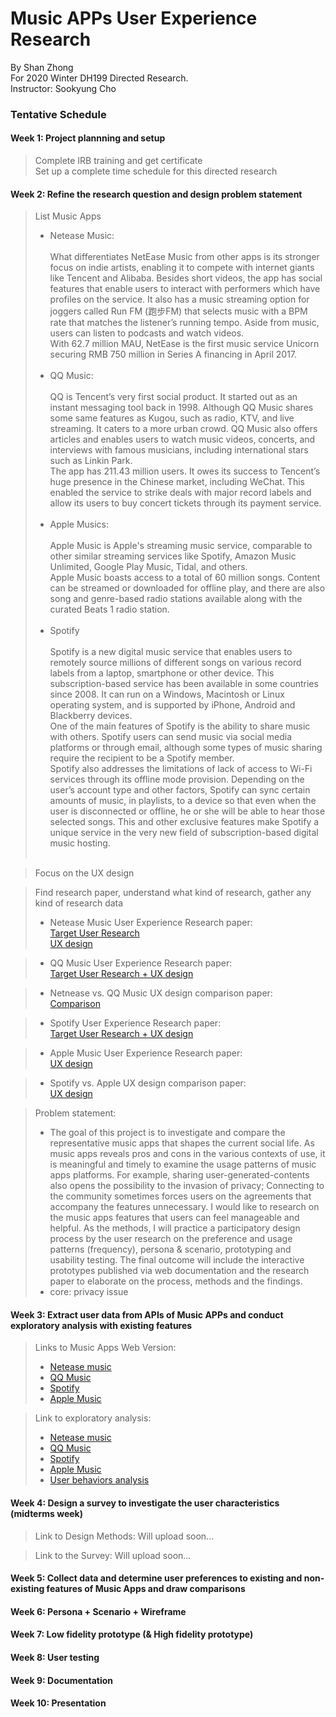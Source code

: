 Music APPs User Experience Research
============================
By Shan Zhong <br>
For 2020 Winter DH199 Directed Research. <br>
Instructor: Sookyung Cho

### Tentative Schedule
#### Week 1: Project plannning and setup
> Complete IRB training and get certificate <br>
> Set up a complete time schedule for this directed research <br>

#### Week 2: Refine the research question and design problem statement
> List Music Apps <br>
>* Netease Music:<br> <br>
What differentiates NetEase Music from other apps is its stronger focus on indie artists, enabling it to compete with internet giants like Tencent and Alibaba. Besides short videos, the app has social features that enable users to interact with performers which have profiles on the service. It also has a music streaming option for joggers called Run FM (跑步FM) that selects music with a BPM rate that matches the listener’s running tempo. Aside from music, users can listen to podcasts and watch videos.<br>
With 62.7 million MAU, NetEase is the first music service Unicorn securing RMB 750 million in Series A financing in April 2017.<br> <br>
>* QQ Music:<br> <br>
QQ is Tencent’s very first social product. It started out as an instant messaging tool back in 1998. Although QQ Music shares some  same features as Kugou, such as radio, KTV, and live streaming. It caters to a more urban crowd. QQ Music also offers articles and enables users to watch music videos, concerts, and interviews with famous musicians, including international stars such as Linkin Park.<br>
The app has 211.43 million users. It owes its success to Tencent’s huge presence in the Chinese market, including WeChat. This enabled the service to strike deals with major record labels and allow its users to buy concert tickets through its payment service.<br> <br>
>* Apple Musics:<br> <br>
Apple Music is Apple's streaming music service, comparable to other similar streaming services like Spotify, Amazon Music Unlimited, Google Play Music, Tidal, and others.<br>
Apple Music boasts access to a total of 60 million songs. Content can be streamed or downloaded for offline play, and there are also song and genre-based radio stations available along with the curated Beats 1 radio station. <br> <br>
>* Spotify <br> <br>
Spotify is a new digital music service that enables users to remotely source millions of different songs on various record labels from a laptop, smartphone or other device. This subscription-based service has been available in some countries since 2008. It can run on a Windows, Macintosh or Linux operating system, and is supported by iPhone, Android and Blackberry devices.<br>
One of the main features of Spotify is the ability to share music with others. Spotify users can send music via social media platforms or through email, although some types of music sharing require the recipient to be a Spotify member.<br>
Spotify also addresses the limitations of lack of access to Wi-Fi services through its offline mode provision. Depending on the user’s account type and other factors, Spotify can sync certain amounts of music, in playlists, to a device so that even when the user is disconnected or offline, he or she will be able to hear those selected songs. This and other exclusive features make Spotify a unique service in the very new field of subscription-based digital music hosting.<br> <br>

> Focus on the UX design <br>

> Find research paper, understand what kind of research, gather any kind of research data <br>
>* Netease Music User Experience Research paper:<br>
>[Target User Research](https://www.jianshu.com/p/e35927148245) <br>
>[UX design](https://www.jianshu.com/p/fc74a0e845bb) <br>

>* QQ Music User Experience Research paper:<br>
>[Target User Research + UX design](http://www.woshipm.com/evaluating/1033354.html)<br>

>* Netnease vs. QQ Music UX design comparison paper: <br>
>[Comparison](https://zhuanlan.zhihu.com/p/81289403) <br>

>* Spotify User Experience Research paper:<br>
>[Target User Research + UX design](https://www.leanplum.com/blog/app-engagement-spotify/) <br>

>* Apple Music User Experience Research paper:<br>
>[UX design](https://aarthipadmanabhan.com/apple-music) <br>

>* Spotify vs. Apple UX design comparison paper:<br>
>[UX design](https://usabilitygeek.com/ux-case-study-spotify-vs-apple-music-mobile-apps/) <br>

> Problem statement: <br>
>* The goal of this project is to investigate and compare the representative music apps that shapes the current social life.
As music apps reveals pros and cons in the various contexts of use, it is meaningful and timely to examine the usage patterns of music apps platforms. For example, sharing user-generated-contents also opens the possibility to the invasion of privacy; Connecting to the community sometimes forces users on the agreements that accompany the features unnecessary. I would like to research on the music apps features that users can feel manageable and helpful. As the methods, I will practice a participatory design process by the user research on the preference and usage patterns (frequency), persona & scenario, prototyping and usability testing. The final outcome will include the interactive prototypes published via web documentation and the research paper to elaborate on the process, methods and the findings.
>* core: privacy issue 

#### Week 3: Extract user data from APIs of Music APPs and conduct exploratory analysis with existing features
> Links to Music Apps Web Version:
>* [Netease music](https://music.163.com/) <br>
>* [QQ Music](https://y.qq.com/) <br>
>* [Spotify](https://open.spotify.com/) <br>
>* [Apple Music](https://www.apple.com/apple-music/) <br>

> Link to exploratory analysis:
>* [Netease music](https://github.com/ShanZ3/UX-Research-2020/blob/master/NetEase%20Music%20App%20Description.pdf) <br>
>* [QQ Music](https://y.qq.com/) <br>
>* [Spotify](https://support.spotify.com/us/using_spotify/features/) <br>
>* [Apple Music](https://www.apple.com/apple-music/) <br>
>* [User behaviors analysis](https://github.com/ShanZ3/UX-Research-2020/blob/master/EA.pdf) <br>

#### Week 4: Design a survey to investigate the user characteristics (midterms week)

> Link to Design Methods: Will upload soon...

> Link to the Survey: Will upload soon...

#### Week 5: Collect data and determine user preferences to existing and non-existing features of Music Apps and draw comparisons

#### Week 6: Persona + Scenario + Wireframe

#### Week 7: Low fidelity prototype (& High fidelity prototype)

#### Week 8: User testing

#### Week 9: Documentation

#### Week 10: Presentation

